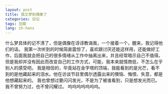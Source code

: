 ```yaml
---
layout: post
title: 我又梦到偶像了
categories: 日记
tags: 豆瓣
lang: zh-hans
---
```

什么梦具体的记不清了，但是偶像在谆谆教诲我，一个接着一个，醒来，我记得他们的话。
我第一次听到的时候简直震惊了，喜欢跟讨厌还能这样用，还能做好工作，后面我就会把自己的很多情绪从工作中抽离出来，并且经常暗示自己不值得。但是我却并没有因此而改变自己的工作方式，可能，我本来就情商低，不怎么在乎别人的感受吧。
我是相信的，毕竟站在金字塔的顶端，我能看到的是光芒，看不到的是他藏起来的泪水。他在访谈节目里偶尔透露出来的懊恼、悔恨、失意，都是他想藏起来的。
我也曾想过要闪闪发光，不是为了被谁看到，只是想发光而已。
我不曾努力过，也不曾闪耀过。
呜呜呜呜呜呜呜。